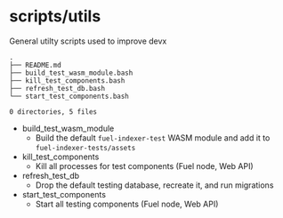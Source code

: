 # scripts/utils

General utilty scripts used to improve devx

```text
.
├── README.md
├── build_test_wasm_module.bash
├── kill_test_components.bash
├── refresh_test_db.bash
└── start_test_components.bash

0 directories, 5 files
```

- build_test_wasm_module
  - Build the default `fuel-indexer-test` WASM module and add it to `fuel-indexer-tests/assets`
- kill_test_components
  - Kill all processes for test components (Fuel node, Web API)
- refresh_test_db
  - Drop the default testing database, recreate it, and run migrations
- start_test_components
  - Start all testing components (Fuel node, Web API)
